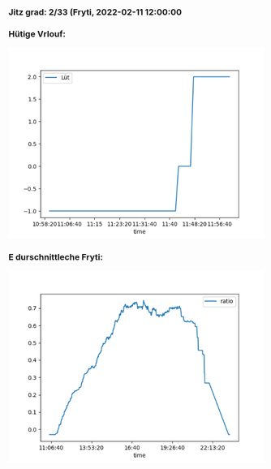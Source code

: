 ### Jitz grad: 2/33 (Fryti, 2022-02-11 12:00:00

### Hütige Vrlouf:
![Graph](Today.png)

### E durschnittleche Fryti:
![Graph](Fryti.png)